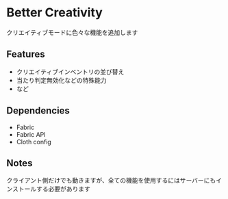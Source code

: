 # Better Creativity
クリエイティブモードに色々な機能を追加します

## Features
- クリエイティブインベントリの並び替え
- 当たり判定無効化などの特殊能力
- など

## Dependencies
- Fabric
- Fabric API
- Cloth config

## Notes
クライアント側だけでも動きますが、全ての機能を使用するにはサーバーにもインストールする必要があります